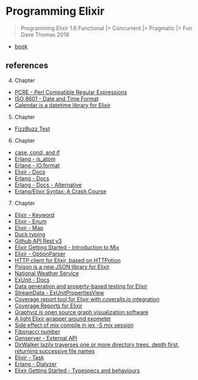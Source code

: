 # Programming Elixir

> Programming Elixir 1.6
> Functional |> Concurrent |> Pragmatic |> Fun
> Dave Thomas
> 2018

- [book](https://pragprog.com/titles/elixir16)

## references

4. Chapter

- [PCRE - Perl Compatible Regular Expressions](http://www.pcre.org/)
- [ISO 8601 - Date and Time Format](https://www.iso.org/iso-8601-date-and-time-format.html)
- [Calendar is a datetime library for Elixir](https://github.com/lau/calendar)

5. Chapter

- [FizzBuzz Test](http://wiki.c2.com/?FizzBuzzTest)

6. Chapter

- [case, cond, and if](https://elixir-lang.org/getting-started/case-cond-and-if.html)
- [Erlang - is_atom](http://erlang.org/doc/man/erlang.html#is_atom-1)
- [Erlang - IO.format](http://erlang.org/doc/man/io.html#format-2)
- [Elixir - Docs](https://hexdocs.pm/elixir)
- [Erlang - Docs](http://erlang.org/doc/)
- [Erlang - Docs - Alternative](https://erldocs.com/)
- [Erlang/Elixir Syntax: A Crash Course](https://elixir-lang.org/crash-course.html)

7. Chapter

- [Elixir - Keyword](https://hexdocs.pm/elixir/Keyword.html)
- [Elixir - Enum](https://hexdocs.pm/elixir/Enum.html)
- [Elixir - Map](https://hexdocs.pm/elixir/Map.html)
- [Duck typing](https://en.wikipedia.org/wiki/Duck_typing)
- [Github API Rest v3](https://developer.github.com/v3/)
- [Elixir Getting Started - Introduction to Mix](https://elixir-lang.org/getting-started/mix-otp/introduction-to-mix.html)
- [Elixir - OptionParser](https://hexdocs.pm/elixir/OptionParser.html)
- [HTTP client for Elixir, based on HTTPotion](https://github.com/edgurgel/httpoison)
- [Poison is a new JSON library for Elixir](https://github.com/devinus/poison)
- [National Weather Service](https://w1.weather.gov/xml/current_obs/)
- [ExUnit - Docs](https://hexdocs.pm/ex_unit/ExUnit.html)
- [Data generation and property-based testing for Elixir](https://github.com/whatyouhide/stream_data)
- [StreamData - ExUnitPropertiesView](https://hexdocs.pm/stream_data/ExUnitProperties.html)
- [Coverage report tool for Elixir with coveralls.io integration](https://github.com/parroty/excoveralls)
- [Coverage Reports for Elixir](https://github.com/alfert/coverex)
- [Graphviz is open source graph visualization software](https://www.graphviz.org/)
- [A light Elixir wrapper around exometer](https://github.com/pinterest/elixometer)
- [Side effect of mix compile in iex -S mix session](https://github.com/elixir-lang/elixir/issues/1050)
- [Fibonacci number](https://en.wikipedia.org/wiki/Fibonacci_number)
- [Genserver - External API](https://media.pragprog.com/titles/elixir16/code/otp-server/2/sequence/lib/sequence/server.ex)
- [DirWalker lazily traverses one or more directory trees, depth first, returning successive file names](https://github.com/pragdave/dir_walker)
- [Elixir - Task](https://hexdocs.pm/elixir/Task.html)
- [Erlang - Dialyzer](http://erlang.org/doc/man/dialyzer.html)
- [Elixir Getting Started - Typespecs and behaviours](https://elixir-lang.org/getting-started/typespecs-and-behaviours.html)
